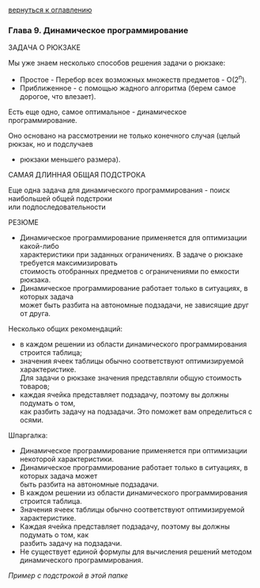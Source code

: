 <a href="/README.md">вернуться к оглавлению</a><br>

<h3> Глава 9. Динамическое программирование </h3>

ЗАДАЧА О РЮКЗАКЕ

Мы уже знаем несколько способов решения задачи о рюкзаке:

* Простое - Перебор всех возможных множеств предметов - O(2<sup>n</sup>).
* Приближенное - с помощью жадного алгоритма (берем самое дорогое, что влезает).

Есть еще одно, самое оптимальное - динамическое программирование.

Оно основано на рассмотрении не только конечного случая (целый рюкзак, но и подслучаев <br> 
- рюкзаки меньшего размера).


САМАЯ ДЛИННАЯ ОБЩАЯ ПОДСТРОКА 

Еще одна задача для динамического программирования - поиск наибольшей общей подстроки <br>
или подпоследовательности

РЕЗЮМЕ

* Динамическое программирование применяется для оптимизации какой-либо <br> 
характеристики при заданных ограничениях. В задаче о рюкзаке требуется максимизировать <br> 
стоимость отобранных предметов с ограничениями по емкости рюкзака.
* Динамическое программирование работает только в ситуациях, в которых задача<br> 
может быть разбита на автономные подзадачи, не зависящие друг от друга.

Несколько общих рекомендаций:

* в каждом решении из области динамического программирования строится таблица;
* значения ячеек таблицы обычно соответствуют оптимизируемой характеристике. <br> 
Для задачи о рюкзаке значения представляли общую стоимость товаров;
* каждая ячейка представляет подзадачу, поэтому вы должны подумать о том, <br> 
как разбить задачу на подзадачи. Это поможет вам определиться с осями.

Шпаргалка:

* Динамическое программирование применяется при оптимизации некоторой характеристики.
* Динамическое программирование работает только в ситуациях, в которых задача может <br> 
быть разбита на автономные подзадачи.
* В каждом решении из области динамического программирования строится таблица.
* Значения ячеек таблицы обычно соответствуют оптимизируемой характеристике.
* Каждая ячейка представляет подзадачу, поэтому вы должны подумать о том, как <br> 
разбить задачу на подзадачи.
* Не существует единой формулы для вычисления решений методом динамического 
программирования.

_Пример с подстрокой в этой папке_